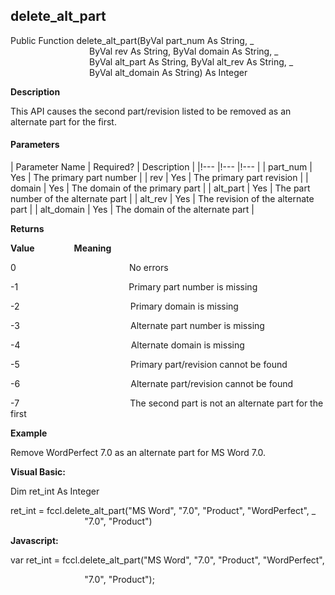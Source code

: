 delete_alt_part
-----------------

Public Function delete_alt_part(ByVal part_num As String, _
                                ByVal rev As String, ByVal domain As String, _
                                ByVal alt_part As String, ByVal alt_rev As String, _
                                ByVal alt_domain As String) As Integer

**Description**

This API causes the second part/revision listed to be removed as an alternate part for the first.

#### Parameters

| Parameter Name | Required? | Description |
|!--- |!--- |!--- |
| part_num | Yes | The primary part number |
| rev | Yes | The primary part revision |
| domain | Yes | The domain of the primary part |
| alt_part | Yes | The part number of the alternate part |
| alt_rev | Yes | The revision of the alternate part |
| alt_domain | Yes | The domain of the alternate part |

**Returns**

**Value**                **Meaning**

0                                              No errors

-1                                             Primary part number is missing

-2                                             Primary domain is missing

-3                                             Alternate part number is missing

-4                                             Alternate domain is missing

-5                                             Primary part/revision cannot be found

-6                                             Alternate part/revision cannot be found

-7                                             The second part is not an alternate part for the first

**Example**

 Remove WordPerfect 7.0 as an alternate part for MS Word 7.0.

**Visual Basic:**

Dim ret_int As Integer

ret_int = fccl.delete_alt_part("MS Word", "7.0", "Product", "WordPerfect", _
                              "7.0", "Product")

**Javascript:**

var ret_int = fccl.delete_alt_part("MS Word", "7.0", "Product", "WordPerfect",

                              "7.0", "Product");